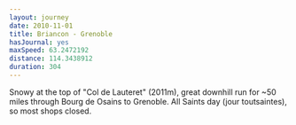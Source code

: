 ```yaml
---
layout: journey
date: 2010-11-01
title: Briancon - Grenoble
hasJournal: yes
maxSpeed: 63.2472192
distance: 114.3438912
duration: 304
---
```

Snowy at the top of \"Col de Lauteret\" (2011m), great downhill run for ~50 miles through Bourg de Osains to Grenoble. All Saints day (jour toutsaintes), so most shops closed.